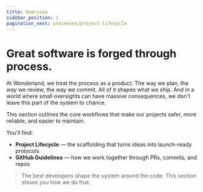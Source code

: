 ```yaml
---
title: Overview
sidebar_position: 1
pagination_next: processes/project-lifecycle
---
```

# Great software is forged through process.

At Wonderland, we treat the process as a product. The way we plan, the way we review, the way we commit. All of it shapes what we ship. And in a world where small oversights can have massive consequences, we don't leave this part of the system to chance.

This section outlines the core workflows that make our projects safer, more reliable, and easier to maintain.

You'll find:
- **Project Lifecycle** — the scaffolding that turns ideas into launch-ready protocols
- **GitHub Guidelines** — how we work together through PRs, commits, and repos

> The best developers shape the system around the code. This section shows you how we do that.
